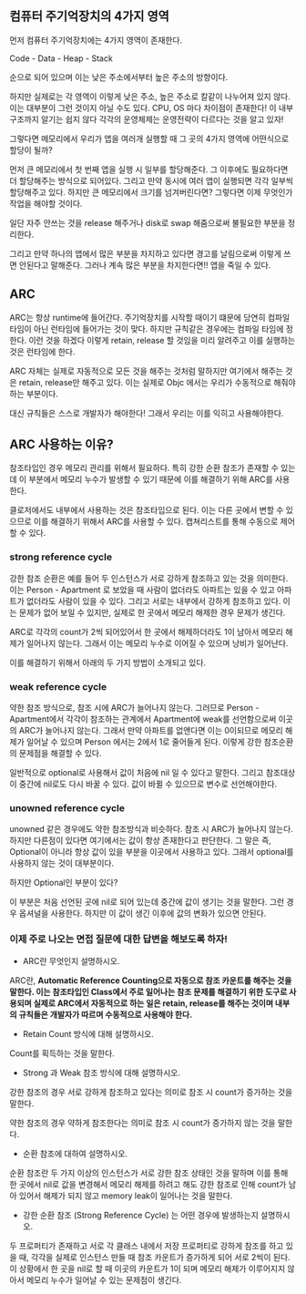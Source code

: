 ## 컴퓨터 주기억장치의 4가지 영역

먼저 컴퓨터 주기억장치에는 4가지 영역이 존재한다.

Code - Data - Heap - Stack

순으로 되어 있으며 이는 낮은 주소에서부터 높은 주소의 방향이다.

하지만 실제로는 각 영역이 이렇게 낮은 주소, 높은 주소로 칼같이 나누어져 있지 않다. 이는 대부분이 그런 것이지 아닐 수도 있다. CPU, OS 마다 차이점이 존재한다!  이 내부구조까지 알기는 쉽지 않다 각각의 운영체제는 운영전략이 다르다는 것을 알고 있자!

그렇다면 메모리에서 우리가 앱을 여러개 실행할 때 그 곳의 4가지 영역에 어떤식으로 할당이 될까?

먼저 큰 메모리에서 첫 번째 앱을 실행 시 일부를 할당해준다. 그 이후에도 필요하다면 더 할당해주는 방식으로 되어있다. 그리고 만약 동시에 여러 앱이 실행되면 각각 일부씩 할당해주고 있다. 하지만 큰 메모리에서 크기를 넘겨버린다면? 그렇다면 이제 무엇인가 작업을 해야할 것이다.

일단 자주 안쓰는 것을 release 해주거나 disk로 swap 해줌으로써 불필요한 부분을 정리한다. 

그리고 만약 하나의 앱에서 많은 부분을 차지하고 있다면 경고를 날림으로써 이렇게 쓰면 안된다고 말해준다. 그러나 계속 많은 부분을 차지한다면!! 앱을 죽일 수 있다.

## ARC

ARC는 항상 runtime에 들어간다. 주기억장치를 시작할 때이기 떄문에 당연히 컴파일 타임이 아닌 런타임에 들어가는 것이 맞다. 하지만 규칙같은 경우에는 컴파일 타임에 정한다. 이런 것을 하겠다 이렇게 retain, release 할 것임을 미리 알려주고 이를 실행하는 것은 런타임에 한다.

ARC 자체는 실제로 자동적으로 모든 것을 해주는 것처럼 말하지만 여기에서 해주는 것은 retain, release만 해주고 있다. 이는 실제로 Objc 에서는 우리가 수동적으로 해줘야하는 부분이다.

대신 규칙들은 스스로 개발자가 해야한다! 그래서 우리는 이를 익히고 사용해야한다.

## ARC 사용하는 이유?

참조타입인 경우 메모리 관리를 위해서 필요하다. 특히 강한 순환 참조가 존재할 수 있는데 이 부분에서 메모리 누수가 발생할 수 있기 때문에 이를 해결하기 위해 ARC를 사용한다.

클로저에서도 내부에서 사용하는 것은 참조타입으로 된다. 이는 다른 곳에서 변할 수 있으므로 이를 해결하기 위해서 ARC를 사용할 수 있다. 캡쳐리스트를 통해 수동으로 제어할 수 있다.

### strong reference cycle

강한 참조 순환은 예를 들어 두 인스턴스가 서로 강하게 참조하고 있는 것을 의미한다. 이는 Person - Apartment 로 보았을 때 사람이 없더라도 아파트는 있을 수 있고 아파트가 없더라도 사람이 있을 수 있다. 그리고 서로는 내부에서 강하게 참조하고 있다. 이는 문제가 없어 보일 수 있지만, 실제로 한 곳에서 메모리 해제한 경우 문제가 생긴다.

ARC로 각각의 count가 2씩 되어있어서 한 곳에서 해제하더라도 1이 남아서 메모리 해제가 일어나지 않는다. 그래서 이는 메모리 누수로 이어질 수 있으며 낭비가 일어난다. 

이를 해결하기 위해서 아래의 두 가지 방법이 소개되고 있다.

### weak reference cycle

약한 참조 방식으로, 참조 시에 ARC가 늘어나지 않는다. 그러므로 Person - Apartment에서 각각이 참조하는 관계에서 Apartment에 weak를 선언함으로써 이곳의 ARC가 늘어나지 않는다. 그래서 만약 아파트를 없앤다면 이는 0이되므로 메모리 해제가 일어날 수 있으며 Person 에서는 2에서 1로 줄어들게 된다. 이렇게 강한 참조순환의 문제점을 해결할 수 있다. 

일반적으로 optional로 사용해서 값이 처음에 nil 일 수 있다고 말한다. 그리고 참조대상이 중간에 nil로도 다시 바꿀 수 있다. 값이 바뀔 수 있으므로 변수로 선언해야한다.

### unowned reference cycle

unowned 같은 경우에도 약한 참조방식과 비슷하다. 참조 시 ARC가 늘어나지 않는다. 하지만 다른점이 있다면 여기에서는 값이 항상 존재한다고 판단한다. 그 말은 즉, Optional이 아니라 항상 값이 있을 부분을 이곳에서 사용하고 있다. 그래서 optional를 사용하지 않는 것이 대부분이다.

하지만 Optional인 부분이 있다?

이 부분은 처음 선언된 곳에 nil로 되어 있는데 중간에 값이 생기는 것을 말한다. 그런 경우 옵셔널을 사용한다. 하지만 이 값이 생긴 이후에 값의 변화가 있으면 안된다.

### 이제 주로 나오는 면접 질문에 대한 답변을 해보도록 하자!

- ARC란 무엇인지 설명하시오.

ARC란, **Automatic Reference Counting으로 자동으로 참조 카운트를 해주는 것을 말한다. 이는 참조타입인 Class에서 주로 일어나는 참조 문제를 해결하기 위한 도구로 사용되며 실제로 ARC에서 자동적으로 하는 일은 retain, release를 해주는 것이며 내부의 규칙들은 개발자가 따르며 수동적으로 사용해야 한다.**

- Retain Count 방식에 대해 설명하시오.

Count를 획득하는 것을 말한다. 

- Strong 과 Weak 참조 방식에 대해 설명하시오.

강한 참조의 경우 서로 강하게 참조하고 있다는 의미로 참조 시 count가 증가하는 것을 말한다.

약한 참조의 경우 약하게 참조한다는 의미로 참조 시 count가 증가하지 않는 것을 말한다.

- 순환 참조에 대하여 설명하시오.

순환 참조란 두 가지 이상의 인스턴스가 서로 강한 참조 상태인 것을 말하며 이를 통해 한 곳에서 nil로 값을 변경해서 메모리 해제를 하려고 해도 강한 참조로 인해 count가 남아 있어서 해제가 되지 않고 memory leak이 일어나는 것을 말한다.

- 강한 순환 참조 (Strong Reference Cycle) 는 어떤 경우에 발생하는지 설명하시오.

두 프로퍼티가 존재하고 서로 각 클래스 내에서 저장 프로퍼티로 강하게 참조를 하고 있을 때, 각각을 실제로 인스턴스 만들 때 참조 카운트가 증가하게 되어 서로 2씩이 된다. 이 상황에서 한 곳을 nil로 할 때 이곳의 카운트가 1이 되며 메모리 해제가 이루어지지 않아서 메모리 누수가 일어날 수 있는 문제점이 생긴다.